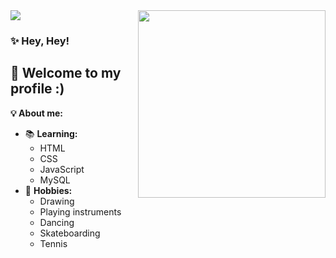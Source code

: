 <img src = "https://c.tenor.com/FgvsLn867wQAAAAj/a-chan-hololive-walfie.gif" width = "300px" align="right">
<img src="https://github-readme-stats.vercel.app/api/top-langs/?username=ryan-miyazato&layout=compact&langs_count=7&theme=onedark" align="bottom">


### ✨ Hey, Hey!

👻 Welcome to my profile :) <br>
---
**💡 About me:** <br>
- 📚 **Learning:**
  - HTML
  - CSS 
  - JavaScript 
  - MySQL 
- 🎨 **Hobbies:**
  - Drawing
  - Playing instruments
  - Dancing
  - Skateboarding
  - Tennis



<!--
**ryan-miyazato/ryan-miyazato** is a ✨ _special_ ✨ repository because its `README.md` (this file) appears on your GitHub profile.

Here are some ideas to get you started:

- 🔭 I’m currently working on ...
- 🌱 I’m currently learning ...
- 👯 I’m looking to collaborate on ...
- 🤔 I’m looking for help with ...
- 💬 Ask me about ...
- 📫 How to reach me: ...
- 😄 Pronouns: ...
- ⚡ Fun fact: ...
-->
